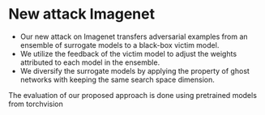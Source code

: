# New attack Imagenet

* Our new attack on Imagenet transfers adversarial examples from an ensemble of surrogate models to a black-box victim model.  
* We utilize the feedback of the victim model to adjust the weights attributed to each model in the ensemble.  
* We diversify the surrogate models by applying the property of ghost networks with keeping the same search space dimension.  

The evaluation of our proposed approach is done using pretrained models from torchvision
